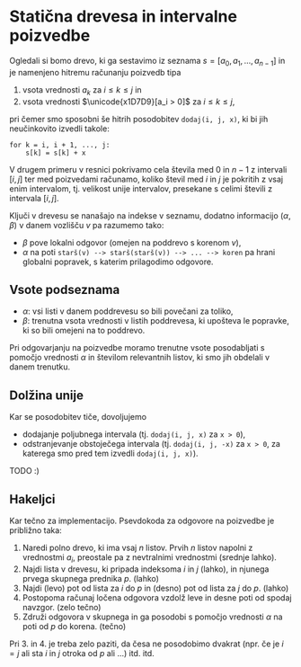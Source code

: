 # Statična drevesa in intervalne poizvedbe

Ogledali si bomo drevo, ki ga sestavimo iz seznama $s = [a_0, a_1, \dots, a_{n - 1}]$ in je namenjeno hitremu računanju poizvedb tipa

1. vsota vrednosti $a_k$ za $i\leq k\leq j$ in
2. vsota vrednosti $\unicode{x1D7D9}[a_i > 0]$ za $i\leq k\leq j$,

pri čemer smo sposobni še hitrih posodobitev `dodaj(i, j, x)`, ki bi jih neučinkovito izvedli takole:

```
for k = i, i + 1, ..., j:
    s[k] = s[k] + x
```

V drugem primeru v resnici pokrivamo cela števila med $0$ in $n - 1$ z intervali $[i, j]$ ter med poizvedami računamo, koliko
števil med $i$ in $j$ je pokritih z vsaj enim intervalom, tj. velikost unije intervalov, presekane s celimi števili z intervala $[i, j]$.

Ključi v drevesu se nanašajo na indekse v seznamu, dodatno informacijo $(\alpha, \beta)$ v danem vozlišču $v$ pa razumemo tako:

- $\beta$ pove lokalni odgovor (omejen na poddrevo s korenom $v$),
- $\alpha$ na poti `starš(v) --> starš(starš(v)) --> ... --> koren` pa hrani globalni popravek, s katerim prilagodimo odgovore.


## Vsote podseznama

- $\alpha$: vsi listi v danem poddrevesu so bili povečani za toliko,
- $\beta$: trenutna vsota vrednosti v listih poddrevesa, ki upošteva le popravke, ki so bili omejeni na to poddrevo.

Pri odgovarjanju na poizvedbe moramo trenutne vsote posodabljati s pomočjo vrednosti $\alpha$ in številom relevantnih listov, ki smo jih obdelali v danem trenutku.


## Dolžina unije

Kar se posodobitev tiče, dovoljujemo

- dodajanje poljubnega intervala (tj. `dodaj(i, j, x)` za `x > 0`),
- odstranjevanje obstoječega intervala (tj. `dodaj(i, j, -x)` za `x > 0`, za katerega smo pred tem izvedli `dodaj(i, j, x)`).

TODO :)

## Hakeljci

Kar tečno za implementacijo. Psevdokoda za odgovore na poizvedbe je približno taka:

1. Naredi polno drevo, ki ima vsaj $n$ listov. Prvih $n$ listov napolni z vrednostmi $a_i$, preostale pa z nevtralnimi vrednostmi (srednje lahko).
1. Najdi lista v drevesu, ki pripada indeksoma $i$ in $j$ (lahko), in njunega prvega skupnega prednika $p$. (lahko)
2. Najdi (levo) pot od lista za $i$ do $p$ in (desno) pot od lista za $j$ do $p$. (lahko)
3. Postopoma računaj ločena odgovora vzdolž leve in desne poti od spodaj navzgor. (zelo tečno)
4. Združi odgovora v skupnega in ga posodobi s pomočjo vrednosti $\alpha$ na poti od $p$ do korena. (tečno)

Pri 3. in 4. je treba zelo paziti, da česa ne posodobimo dvakrat (npr. če je $i = j$ ali sta $i$ in $j$ otroka od $p$ ali ...) itd. itd.


